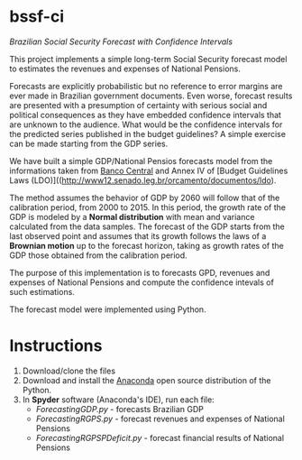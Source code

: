 # bssf-ci
*Brazilian Social Security Forecast with Confidence Intervals*

This project implements a simple long-term Social Security forecast model to estimates the revenues and expenses of National Pensions.

Forecasts are explicitly probabilistic but no reference to error margins are ever made in Brazilian government documents. Even worse, forecast results are presented with a presumption of certainty with serious social and political consequences as they have embedded confidence intervals that are unknown to the audience. 
What would be the confidence intervals for the predicted series published in the budget guidelines? 
A simple exercise can be made starting from the GDP series.

We have built a simple GDP/National Pensios forecasts model from the informations taken from [Banco Central](https://www.bcb.gov.br/pec/Indeco/Port/indeco.asp) and Annex IV of [Budget Guidelines Laws (LDO)]((http://www12.senado.leg.br/orcamento/documentos/ldo).

The method assumes the behavior of GDP by 2060 will follow that of the calibration period, from 2000 to 2015. In this period, the growth rate of the GDP is modeled by a **Normal distribution** with mean and variance calculated from the data samples. The forecast of the GDP starts from the last observed point and assumes that its growth follows the laws of a **Brownian motion** up to the forecast horizon, taking as growth rates of the GDP those obtained from the calibration period. 

The purpose of this implementation is to forecasts GPD, revenues and expenses of National Pensions and compute the confidence intevals of such estimations.

The forecast model were implemented using Python.

# Instructions

1. Download/clone the files 
2. Download and install the [Anaconda](https://www.continuum.io/downloads) open source distribution of the Python.
3. In **Spyder** software (Anaconda's IDE), run each file:
    * *ForecastingGDP.py* - forecasts Brazilian GDP 
    * *ForecastingRGPS.py* - forecast revenues and expenses of National Pensions
    * *ForecastingRGPSPDeficit.py* - forecast financial results of National Pensions

